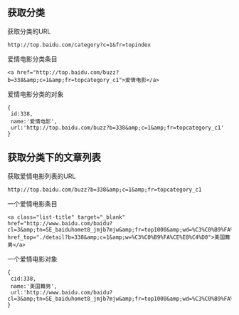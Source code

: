## 获取分类
获取分类的URL
```
http://top.baidu.com/category?c=1&fr=topindex
```
爱情电影分类条目
```
<a href="http://top.baidu.com/buzz?b=338&amp;c=1&amp;fr=topcategory_c1">爱情电影</a>
```
爱情电影分类的对象
```
{
 id:338,
 name:'爱情电影',
 url:'http://top.baidu.com/buzz?b=338&amp;c=1&amp;fr=topcategory_c1'
}
```

## 获取分类下的文章列表
获取爱情电影列表的URL
```
http://top.baidu.com/buzz?b=338&amp;c=1&amp;fr=topcategory_c1

```
一个爱情电影条目
```
<a class="list-title" target="_blank" href="http://www.baidu.com/baidu?cl=3&amp;tn=SE_baiduhomet8_jmjb7mjw&amp;fr=top1000&amp;wd=%C3%C0%B9%FA%CE%E8%C4%D0" href_top="./detail?b=338&amp;c=1&amp;w=%C3%C0%B9%FA%CE%E8%C4%D0">美国舞男</a>
```
一个爱情电影对象
```
{
 cid:338,
 name:'美国舞男',
 url:'http://www.baidu.com/baidu?cl=3&amp;tn=SE_baiduhomet8_jmjb7mjw&amp;fr=top1000&amp;wd=%C3%C0%B9%FA%CE%E8%C4%D0'
}
```